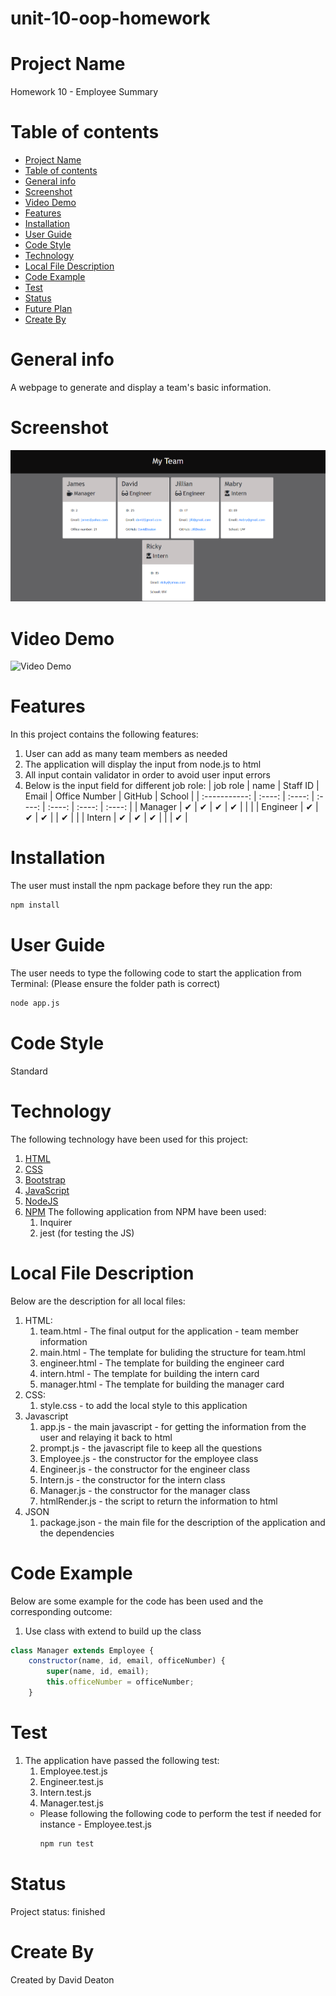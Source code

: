 # unit-10-oop-homework

# Project Name

Homework 10 - Employee Summary

# Table of contents

- [Project Name](#project-name)
- [Table of contents](#table-of-contents)
- [General info](#general-info)
- [Screenshot](#screenshot)
- [Video Demo](#video-demo)
- [Features](#features)
- [Installation](#installation)
- [User Guide](#user-guide)
- [Code Style](#code-style)
- [Technology](#technology)
- [Local File Description](#local-file-description)
- [Code Example](#code-example)
- [Test](#test)
- [Status](#status)
- [Future Plan](#future-plan)
- [Create By](#create-by)

# General info

A webpage to generate and display a team's basic information.

# Screenshot

![screenshot](assets/image/Homework10Screenshot.PNG?raw=true)

# Video Demo

![Video Demo](assets/Homework10Vid.gif)

# Features

In this project contains the following features:

1. User can add as many team members as needed
2. The application will display the input from node.js to html
3. All input contain validator in order to avoid user input errors
4. Below is the input field for different job role:
   | job role | name | Staff ID | Email | Office Number | GitHub | School |
   | :-----------: | :----: | :----: | :----: | :----: | :----: | :----: |
   | Manager | &#10004; | &#10004; | &#10004; | &#10004; | | |
   | Engineer | &#10004; | &#10004; | &#10004; | | &#10004; | |
   | Intern | &#10004; | &#10004; | &#10004; | | | &#10004; |

# Installation

The user must install the npm package before they run the app:

```sh
npm install
```

# User Guide

The user needs to type the following code to start the application from Terminal:
(Please ensure the folder path is correct)

```sh
node app.js
```

# Code Style

Standard

# Technology

The following technology have been used for this project:

1. [HTML](https://whatwg.org/)
2. [CSS](https://www.w3.org/Style/CSS/)
3. [Bootstrap](https://getbootstrap.com/)
4. [JavaScript](https://www.javascript.com/)
5. [NodeJS](https://nodejs.org/en/)
6. [NPM](https://www.npmjs.com/)
   The following application from NPM have been used:
   1. Inquirer
   2. jest (for testing the JS)

# Local File Description

Below are the description for all local files:

1. HTML:
   1. team.html - The final output for the application - team member information
   2. main.html - The template for buliding the structure for team.html
   3. engineer.html - The template for building the engineer card
   4. intern.html - The template for building the intern card
   5. manager.html - The template for building the manager card
2. CSS:
   1. style.css - to add the local style to this application
3. Javascript
   1. app.js - the main javascript - for getting the information from the user and relaying it back to html
   2. prompt.js - the javascript file to keep all the questions
   3. Employee.js - the constructor for the employee class
   4. Engineer.js - the constructor for the engineer class
   5. Intern.js - the constructor for the intern class
   6. Manager.js - the constructor for the manager class
   7. htmlRender.js - the script to return the information to html
4. JSON
   1. package.json - the main file for the description of the application and the dependencies

# Code Example

Below are some example for the code has been used and the corresponding outcome:

1. Use class with extend to build up the class

```Javascript
class Manager extends Employee {
	constructor(name, id, email, officeNumber) {
		super(name, id, email);
		this.officeNumber = officeNumber;
	}
```

# Test

1. The application have passed the following test:
   1. Employee.test.js
   2. Engineer.test.js
   3. Intern.test.js
   4. Manager.test.js
   - Please following the following code to perform the test if needed
     for instance - Employee.test.js
     ```sh
     npm run test
     ```

# Status

Project status: finished

# Create By

Created by David Deaton